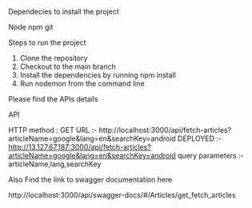 Dependecies to install the project

Node
npm
git

Steps to run the project

1. Clone the repository
2. Checkout to the main branch
3. Install the dependencies by running npm install
4. Run nodemon from the command line

Please find the APIs details

API

HTTP method : GET
URL :- http://localhost:3000/api/fetch-articles?articleName=google&lang=en&searchKey=android
DEPLOYED :- http://13.127.67.187:3000/api/fetch-articles?articleName=google&lang=en&searchKey=android
query parameters :- articleName,lang,searchKey

Also Find the link to swagger documentation here

http://localhost:3000/api/swagger-docs/#/Articles/get_fetch_articles
